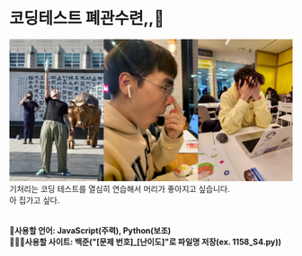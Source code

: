 # 코딩테스트 폐관수련,,🔨
![banner_IMG](./readme_img/banner.JPG)
기처리는 코딩 테스트를 열심히 연습해서 머리가 좋아지고 싶습니다.<br>
아 집가고 싶다.<br>
<br>
<br>
**🎤사용할 언어: JavaScript(주력), Python(보조)**<br>
**👨🏻‍💻사용할 사이트: 백준("[문제 번호]_[난이도]"로 파일명 저장(ex. 1158_S4.py))**<br>
